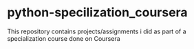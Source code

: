 # python-specilization_coursera

This repository contains projects/assignments i did as part of a specialization course done on Coursera
